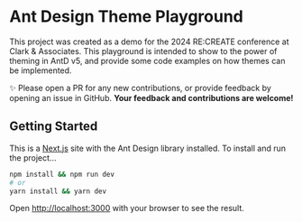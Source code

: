 # Ant Design Theme Playground

This project was created as a demo for the 2024 RE:CREATE conference at Clark & Associates. This playground is intended to show to the power of theming in AntD v5, and provide some code examples on how themes can be implemented.

✨ Please open a PR for any new contributions, or provide feedback by opening an issue in GitHub. **Your feedback and contributions are welcome!**

## Getting Started

This is a [Next.js](https://nextjs.org) site with the Ant Design library installed. To install and run the project...

```bash
npm install && npm run dev
# or
yarn install && yarn dev
```

Open [http://localhost:3000](http://localhost:3000) with your browser to see the result.
